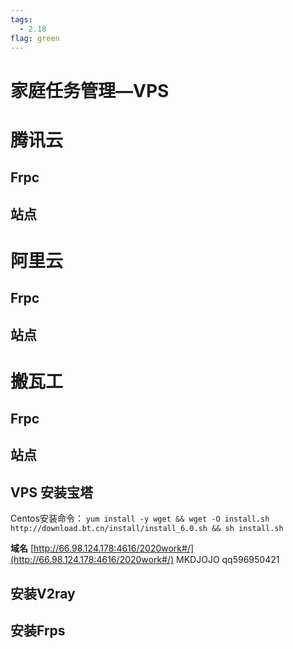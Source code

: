 ```yaml
---
tags:
  - 2.18
flag: green
---
```

# 家庭任务管理—VPS

# 腾讯云
## Frpc
## 站点

# 阿里云
## Frpc
## 站点

# 搬瓦工
## Frpc
## 站点


## VPS 安装宝塔
Centos安装命令：
`yum install -y wget && wget -O install.sh http://download.bt.cn/install/install_6.0.sh && sh install.sh`

**域名**
[http://66.98.124.178:4616/2020work#/](http://66.98.124.178:4616/2020work#/)
MKDJOJO
qq596950421

## 安装V2ray

## 安装Frps



